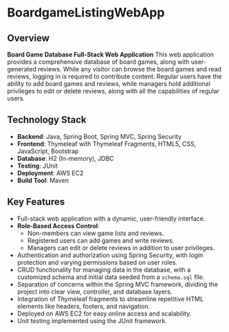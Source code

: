 # BoardgameListingWebApp

## Overview

**Board Game Database Full-Stack Web Application**
This web application provides a comprehensive database of board games, along with user-generated reviews. While any visitor can browse the board games and read reviews, logging in is required to contribute content. Regular users have the ability to add board games and reviews, while managers hold additional privileges to edit or delete reviews, along with all the capabilities of regular users.

## Technology Stack

- **Backend**: Java, Spring Boot, Spring MVC, Spring Security
- **Frontend**: Thymeleaf with Thymeleaf Fragments, HTML5, CSS, JavaScript, Bootstrap
- **Database**: H2 (In-memory), JDBC
- **Testing**: JUnit
- **Deployment**: AWS EC2
- **Build Tool**: Maven

## Key Features

- Full-stack web application with a dynamic, user-friendly interface.
- **Role-Based Access Control**:
  - Non-members can view game lists and reviews.
  - Registered users can add games and write reviews.
  - Managers can edit or delete reviews in addition to user privileges.
- Authentication and authorization using Spring Security, with login protection and varying permissions based on user roles.
- CRUD functionality for managing data in the database, with a customized schema and initial data seeded from a `schema.sql` file.
- Separation of concerns within the Spring MVC framework, dividing the project into clear view, controller, and database layers.
- Integration of Thymeleaf fragments to streamline repetitive HTML elements like headers, footers, and navigation.
- Deployed on AWS EC2 for easy online access and scalability.
- Unit testing implemented using the JUnit framework.
